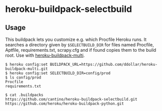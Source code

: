 heroku-buildpack-selectbuild
============================

## Usage

This buildpack lets you customize e.g. which Procfile Heroku runs. It searches a directory given by `$SELECTBUILD_DIR` for files named Procfile, Aptfile, requirements.txt, scrapy.cfg and if found copies them to the build root.  Use with [heroku-buildpack-multi](https://github.com/ddollar/heroku-buildpack-multi).

```
$ heroku config:set BUILDPACK_URL=https://github.com/ddollar/heroku-buildpack-multi.git
$ heroku config:set SELECTBUILD_DIR=config/prod
$ ls config/prod
Procfile
requirements.txt

$ cat .buildpacks
https://github.com/cantino/heroku-buildpack-selectbuild.git
https://github.com/heroku/heroku-buildpack-python.git
```
